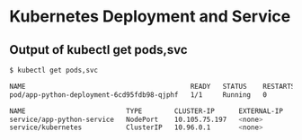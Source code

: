 # Kubernetes Deployment and Service

## Output of kubectl get pods,svc

```bash
$ kubectl get pods,svc

NAME                                         READY   STATUS    RESTARTS   AGE
pod/app-python-deployment-6cd95fdb98-qjphf   1/1     Running   0          18m

NAME                         TYPE        CLUSTER-IP      EXTERNAL-IP   PORT(S)          AGE
service/app-python-service   NodePort    10.105.75.197   <none>        8000:30501/TCP   18m
service/kubernetes           ClusterIP   10.96.0.1       <none>        443/TCP          38m
```